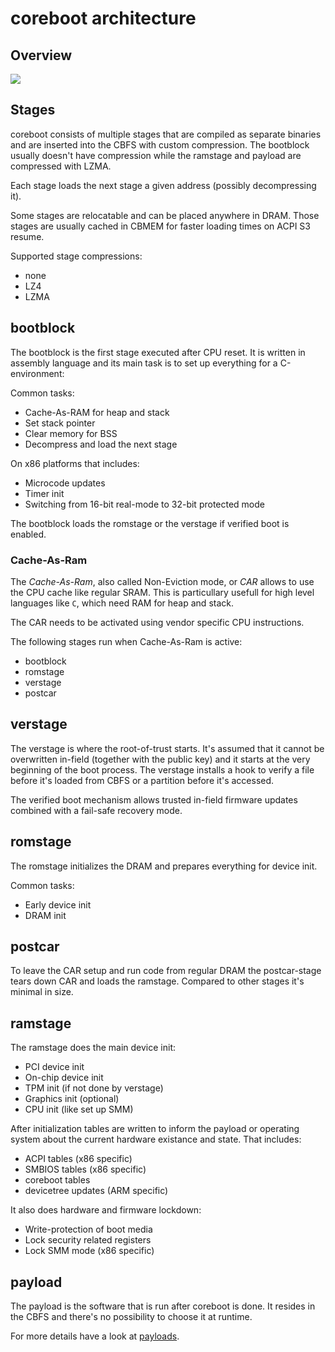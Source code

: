 # coreboot architecture

## Overview
![][architecture]

[architecture]: comparision_coreboot_uefi.svg

## Stages
coreboot consists of multiple stages that are compiled as separate binaries and
are inserted into the CBFS with custom compression. The bootblock usually doesn't
have compression while the ramstage and payload are compressed with LZMA.

Each stage loads the next stage a given address (possibly decompressing it).

Some stages are relocatable and can be placed anywhere in DRAM. Those stages are
usually cached in CBMEM for faster loading times on ACPI S3 resume.

Supported stage compressions:
* none
* LZ4
* LZMA

## bootblock
The bootblock is the first stage executed after CPU reset. It is written in
assembly language and its main task is to set up everything for a C-environment:

Common tasks:

* Cache-As-RAM for heap and stack
* Set stack pointer
* Clear memory for BSS
* Decompress and load the next stage

On x86 platforms that includes:

* Microcode updates
* Timer init
* Switching from 16-bit real-mode to 32-bit protected mode

The bootblock loads the romstage or the verstage if verified boot is enabled.

### Cache-As-Ram
The *Cache-As-Ram*, also called Non-Eviction mode, or *CAR* allows to use the
CPU cache like regular SRAM. This is particullary usefull for high level
languages like `C`, which need RAM for heap and stack.

The CAR needs to be activated using vendor specific CPU instructions.

The following stages run when Cache-As-Ram is active:
* bootblock
* romstage
* verstage
* postcar

## verstage
The verstage is where the root-of-trust starts. It's assumed that
it cannot be overwritten in-field (together with the public key) and
it starts at the very beginning of the boot process.
The verstage installs a hook to verify a file before it's loaded from
CBFS or a partition before it's accessed.

The verified boot mechanism allows trusted in-field firmware updates
combined with a fail-safe recovery mode.

## romstage
The romstage initializes the DRAM and prepares everything for device init.

Common tasks:

* Early device init
* DRAM init

## postcar
To leave the CAR setup and run code from regular DRAM the postcar-stage tears
down CAR and loads the ramstage. Compared to other stages it's minimal in size.

## ramstage

The ramstage does the main device init:

* PCI device init
* On-chip device init
* TPM init (if not done by verstage)
* Graphics init (optional)
* CPU init (like set up SMM)

After initialization tables are written to inform the payload or operating system
about the current hardware existance and state. That includes:

* ACPI tables (x86 specific)
* SMBIOS tables (x86 specific)
* coreboot tables
* devicetree updates (ARM specific)

It also does hardware and firmware lockdown:
* Write-protection of boot media
* Lock security related registers
* Lock SMM mode (x86 specific)

## payload
The payload is the software that is run after coreboot is done. It resides in
the CBFS and there's no possibility to choose it at runtime.

For more details have a look at [payloads](../payloads.md).

